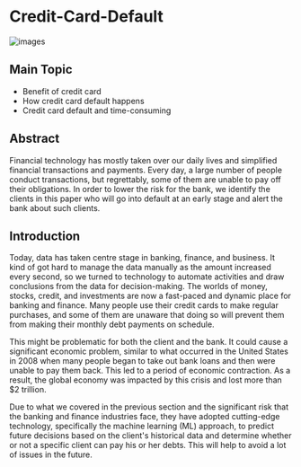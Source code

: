 # Credit-Card-Default

![images](https://user-images.githubusercontent.com/60587913/209307220-a70aa010-a503-4223-89e8-61e7702dcfbd.png)
## Main Topic
* Benefit of credit card 
* How credit card default happens
* Credit card default and time-consuming

## Abstract
Financial technology has mostly taken over our daily lives and simplified financial transactions and payments. Every day, a large number of people conduct transactions, but regrettably, some of them are unable to pay off their obligations. In order to lower the risk for the bank, we identify the clients in this paper who will go into default at an early stage and alert the bank about such clients.

## Introduction

Today, data has taken centre stage in banking, finance, and business. It kind of got hard to manage the data manually as the amount increased every second, so we turned to technology to automate activities and draw conclusions from the data for decision-making.
The worlds of money, stocks, credit, and investments are now a fast-paced and dynamic place for banking and finance. Many people use their credit cards to make regular purchases, and some of them are unaware that doing so will prevent them from making their monthly debt payments on schedule.

This might be problematic for both the client and the bank. It could cause a significant economic problem, similar to what occurred in the United States in 2008 when many people began to take out bank loans and then were unable to pay them back. This led to a period of economic contraction. As a result, the global economy was impacted by this crisis and lost more than $2 trillion.

Due to what we covered in the previous section and the significant risk that the banking and finance industries face, they have adopted cutting-edge technology, specifically the machine learning (ML) approach, to predict future decisions based on the client's historical data and determine whether or not a specific client can pay his or her debts. This will help to avoid a lot of issues in the future.


